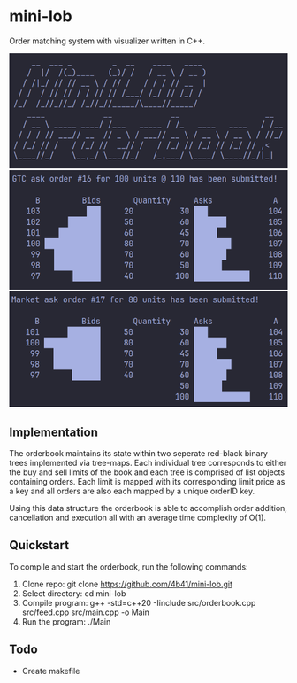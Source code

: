 # mini-lob

Order matching system with visualizer written in C++. 

![start](./res/start.png)
![ex1](./res/example_1.png)
![ex2](./res/example_2.png)


## Implementation

The orderbook maintains its state within two seperate red-black binary trees implemented via tree-maps. Each individual tree corresponds to either the buy and sell limits of the book and each tree is comprised of list objects containing orders. Each limit is mapped with its corresponding limit price as a key and all orders are also each mapped by a unique orderID key.

Using this data structure the orderbook is able to accomplish order addition, cancellation and execution all with an average time complexity of O(1).

## Quickstart

To compile and start the orderbook, run the following commands:

1. Clone repo: git clone https://github.com/4b41/mini-lob.git
2. Select directory: cd mini-lob
3. Compile program: g++ -std=c++20 -Iinclude src/orderbook.cpp src/feed.cpp src/main.cpp -o Main
4. Run the program: ./Main

## Todo

* Create makefile

